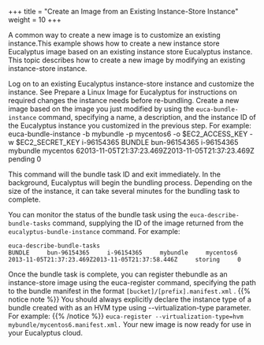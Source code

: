 +++
title = "Create an Image from an Existing Instance-Store Instance"
weight = 10
+++

A common way to create a new image is to customize an existing instance.This example shows how to create a new instance store Eucalyptus image based on an existing instance store Eucalyptus instance. This topic describes how to create a new image by modifying an existing instance-store instance. 

Log on to an existing Eucalyptus instance-store instance and customize the instance. See Prepare a Linux Image for Eucalyptus []() for instructions on required changes the instance needs before re-bundling. Create a new image based on the image you just modified by using the `euca-bundle-instance` command, specifying a name, a description, and the instance ID of the Eucalyptus instance you customized in the previous step. For example: 
    euca-bundle-instance -b mybundle -p mycentos6 -o $EC2_ACCESS_KEY -w $EC2_SECRET_KEY i-96154365
    BUNDLE     bun-96154365     i-96154365     mybundle     mycentos     62013-11-05T21:37:23.469Z2013-11-05T21:37:23.469Z     pending     0

This command will the bundle task ID and exit immediately. In the background, Eucalyptus will begin the bundling process. Depending on the size of the instance, it can take several minutes for the bundling task to complete. 

You can monitor the status of the bundle task using the `euca-describe-bundle-tasks` command, supplying the ID of the image returned from the `eucalyptus-bundle-instance` command. For example: 


    euca-describe-bundle-tasks
    BUNDLE     bun-96154365     i-96154365     mybundle     mycentos6     2013-11-05T21:37:23.469Z2013-11-05T21:37:58.446Z     storing     0



Once the bundle task is complete, you can register thebundle as an instance-store image using the euca-register command, specifying the path to the bundle manifest in the format `[bucket]/[prefix].manifest.xml` . 
{{% notice note %}}
You should always explicitly declare the instance type of a bundle created with as an HVM type using --virtualization-type parameter. For example: 
{{% /notice %}}
`euca-register --virtualization-type=hvm mybundle/mycentos6.manifest.xml.` Your new image is now ready for use in your Eucalyptus cloud. 